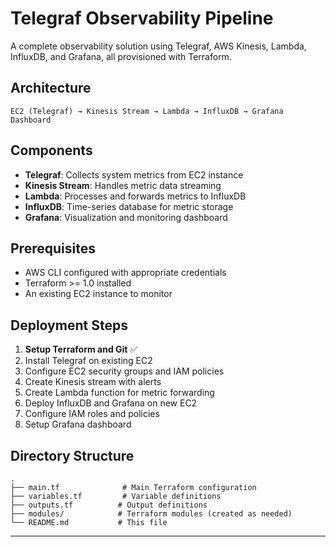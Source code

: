 
# Telegraf Observability Pipeline

A complete observability solution using Telegraf, AWS Kinesis, Lambda, InfluxDB, and Grafana, all provisioned with Terraform.

## Architecture

```
EC2 (Telegraf) → Kinesis Stream → Lambda → InfluxDB → Grafana Dashboard
```

## Components

- **Telegraf**: Collects system metrics from EC2 instance
- **Kinesis Stream**: Handles metric data streaming
- **Lambda**: Processes and forwards metrics to InfluxDB
- **InfluxDB**: Time-series database for metric storage
- **Grafana**: Visualization and monitoring dashboard

## Prerequisites

- AWS CLI configured with appropriate credentials
- Terraform >= 1.0 installed
- An existing EC2 instance to monitor

## Deployment Steps

1. **Setup Terraform and Git** ✅
2. Install Telegraf on existing EC2
3. Configure EC2 security groups and IAM policies
4. Create Kinesis stream with alerts
5. Create Lambda function for metric forwarding
6. Deploy InfluxDB and Grafana on new EC2
7. Configure IAM roles and policies
8. Setup Grafana dashboard


## Directory Structure

```
.
├── main.tf              # Main Terraform configuration
├── variables.tf         # Variable definitions
├── outputs.tf          # Output definitions
├── modules/            # Terraform modules (created as needed)
└── README.md           # This file
```

---
